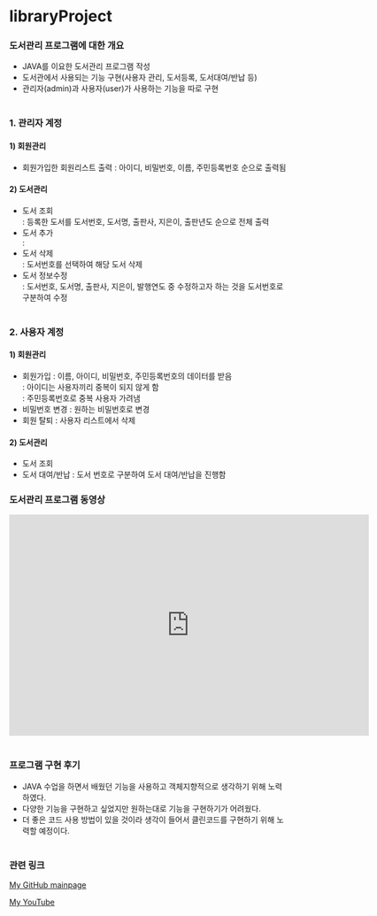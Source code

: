 # libraryProject <br>

### 도서관리 프로그램에 대한 개요
- JAVA를 이요한 도서관리 프로그램 작성
- 도서관에서 사용되는 기능 구현(사용자 관리, 도서등록, 도서대여/반납 등)
- 관리자(admin)과 사용자(user)가 사용하는 기능을 따로 구현<br><br>

### 1. 관리자 계정
#### 1) 회원관리
- 회원가입한 회원리스트 출력 
 : 아이디, 비밀번호, 이름, 주민등록번호 순으로 출력됨

#### 2) 도서관리
- 도서 조회<br>
 : 등록한 도서를 도서번호, 도서명, 출판사, 지은이, 출판년도 순으로 전체 출력<br>
- 도서 추가<br>
 : <br>
- 도서 삭제<br>
 : 도서번호를 선택하여 해당 도서 삭제<br>
- 도서 정보수정<br>
 : 도서번호, 도서명, 출판사, 지은이, 발행연도 중 수정하고자 하는 것을 도서번호로 구분하여 수정<br><br>
 
### 2. 사용자 계정
#### 1) 회원관리
- 회원가입
  : 이름, 아이디, 비밀번호, 주민등록번호의 데이터를 받음<br>
  : 아이디는 사용자끼리 중복이 되지 않게 함<br>
  : 주민등록번호로 중복 사용자 가려냄<br>
- 비밀번호 변경
  : 원하는 비밀번호로 변경
- 회원 탈퇴
  : 사용자 리스트에서 삭제

#### 2) 도서관리
- 도서 조회
- 도서 대여/반납 
 : 도서 번호로 구분하여 도서 대여/반납을 진행함
 
### 도서관리 프로그램 동영상

<iframe width="650" height="400" src="https://www.youtube.com/embed/M9_uiYHgWwU" title="YouTube video player" frameborder="0" allow="accelerometer; autoplay; clipboard-write; encrypted-media; gyroscope; picture-in-picture" allowfullscreen></iframe><br><br>


### 프로그램 구현 후기
- JAVA 수업을 하면서 배웠던 기능을 사용하고 객체지향적으로 생각하기 위해 노력하였다. 
- 다양한 기능을 구현하고 싶었지만 원하는대로 기능을 구현하기가 어려웠다.
- 더 좋은 코드 사용 방법이 있을 것이라 생각이 들어서 클린코드를 구현하기 위해 노력할 예정이다. <br><br>


### 관련 링크
[My GitHub mainpage](https://park-yura.github.io/)

[My YouTube](https://www.youtube.com/channel/UCKONvJsn1CYFGlaQ75ryEdg/featured)
